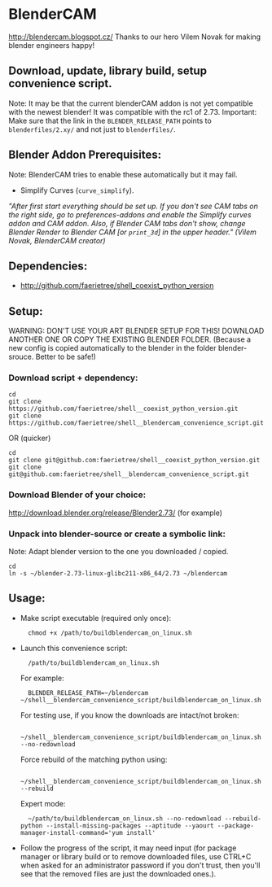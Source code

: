 BlenderCAM
=====
http://blendercam.blogspot.cz/
Thanks to our hero Vilem Novak for making blender engineers happy!

Download, update, library build, setup convenience script.
-----

Note: It may be that the current blenderCAM addon is not yet compatible with the newest blender! It was compatible with the rc1 of 2.73.
Important: Make sure that the link in the `BLENDER_RELEASE_PATH` points to `blenderfiles/2.xy/` and not just to `blenderfiles/`.

Blender Addon Prerequisites:
------
Note: BlenderCAM tries to enable these automatically but it may fail.
* Simplify Curves (`curve_simplify`).

*"After first start everything should be set up. If you don't see CAM tabs on the right side, go to preferences-addons and enable the Simplify curves addon and CAM addon. Also, if Blender CAM tabs don't show, change Blender Render to  Blender CAM [or `print_3d`] in the upper header." (Vilem Novak, BlenderCAM creator)*

Dependencies:
---
* http://github.com/faerietree/shell_coexist_python_version


Setup:
---
WARNING: DON'T USE YOUR ART BLENDER SETUP FOR THIS! DOWNLOAD ANOTHER ONE OR COPY THE EXISTING BLENDER FOLDER. (Because a new config is copied automatically to the blender in the folder blender-srouce. Better to be safe!)


### Download script + dependency:

    cd
    git clone https://github.com/faerietree/shell__coexist_python_version.git
    git clone https://github.com/faerietree/shell__blendercam_convenience_script.git

OR (quicker)

    cd
    git clone git@github.com:faerietree/shell__coexist_python_version.git
    git clone git@github.com:faerietree/shell__blendercam_convenience_script.git



### Download Blender of your choice:

http://download.blender.org/release/Blender2.73/ (for example)


### Unpack into blender-source or create a symbolic link:
Note: Adapt blender version to the one you downloaded / copied.

    cd
    ln -s ~/blender-2.73-linux-glibc211-x86_64/2.73 ~/blendercam

Usage:
---

* Make script executable (required only once):

        chmod +x /path/to/buildblendercam_on_linux.sh

* Launch this convenience script:

        /path/to/buildblendercam_on_linux.sh

    For example:

        BLENDER_RELEASE_PATH=~/blendercam ~/shell__blendercam_convenience_script/buildblendercam_on_linux.sh

    For testing use, if you know the downloads are intact/not broken:

        ~/shell__blendercam_convenience_script/buildblendercam_on_linux.sh --no-redownload

    Force rebuild of the matching python using:

        ~/shell__blendercam_convenience_script/buildblendercam_on_linux.sh --rebuild


    Expert mode:

        ~/path/to/buildblendercam_on_linux.sh --no-redownload --rebuild-python --install-missing-packages --aptitude --yaourt --package-manager-install-command='yum install'


* Follow the progress of the script, it may need input (for package manager or library build or to remove downloaded files, use CTRL+C when asked for an administrator password if you don't trust, then you'll see that the removed files are just the downloaded ones.).


